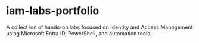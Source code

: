 # iam-labs-portfolio
A collect ion of hands-on labs focused on Identity and Access Management using Microsoft Entra ID, PowerShell, and automation tools.
